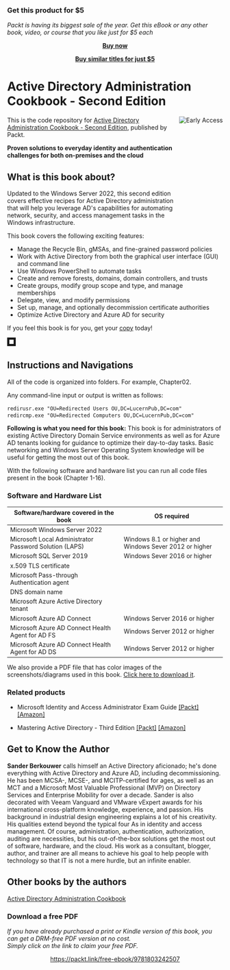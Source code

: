 
### Get this product for $5

<i>Packt is having its biggest sale of the year. Get this eBook or any other book, video, or course that you like just for $5 each</i>


<b><p align='center'>[Buy now](https://packt.link/9781803242507)</p></b>


<b><p align='center'>[Buy similar titles for just $5](https://subscription.packtpub.com/search)</p></b>


# Active Directory Administration Cookbook - Second Edition

<a href="https://www.packtpub.com/product/active-directory-administration-cookbook-second-edition/9781803242507?utm_source=github&utm_medium=repository&utm_campaign=9781803242507"><img src="https://static.packt-cdn.com/products/9781803242507/cover/smaller" alt="Early Access" height="256px" align="right"></a>

This is the code repository for [Active Directory Administration Cookbook - Second Edition](https://www.packtpub.com/product/active-directory-administration-cookbook-second-edition/9781803242507?utm_source=github&utm_medium=repository&utm_campaign=9781803242507), published by Packt.

**Proven solutions to everyday identity and authentication challenges for both on-premises and the cloud**

## What is this book about?
Updated to the Windows Server 2022, this second edition covers effective recipes for Active Directory administration that will help you leverage AD's capabilities for automating network, security, and access management tasks in the Windows infrastructure. 

This book covers the following exciting features:
* Manage the Recycle Bin, gMSAs, and fine-grained password policies
* Work with Active Directory from both the graphical user interface (GUI) and command line
* Use Windows PowerShell to automate tasks
* Create and remove forests, domains, domain controllers, and trusts
* Create groups, modify group scope and type, and manage memberships
* Delegate, view, and modify permissions
* Set up, manage, and optionally decommission certificate authorities
* Optimize Active Directory and Azure AD for security

If you feel this book is for you, get your [copy](https://www.amazon.com/dp/1803242507) today!

<a href="https://www.packtpub.com/?utm_source=github&utm_medium=banner&utm_campaign=GitHubBanner"><img src="https://raw.githubusercontent.com/PacktPublishing/GitHub/master/GitHub.png" 
alt="https://www.packtpub.com/" border="5" /></a>

## Instructions and Navigations
All of the code is organized into folders. For example, Chapter02.

Any command-line input or output is written as follows:
```
redirusr.exe "OU=Redirected Users OU,DC=LucernPub,DC=com"
redircmp.exe "OU=Redirected Computers OU,DC=LucernPub,DC=com"
```

**Following is what you need for this book:**
This book is for administrators of existing Active Directory Domain Service environments as well as for Azure AD tenants looking for guidance to optimize their day-to-day tasks. Basic networking and Windows Server Operating System knowledge will be useful for getting the most out of this book.

With the following software and hardware list you can run all code files present in the book (Chapter 1-16).
### Software and Hardware List
| Software/hardware covered in the book | OS required |
| ------------------------------------ | ----------------------------------- |
| Microsoft Windows Server 2022 |  |
| Microsoft Local Administrator Password Solution (LAPS) | Windows 8.1 or higher and Windows Sever 2012 or higher |
| Microsoft SQL Server 2019 | Windows Sever 2016 or higher |
| x.509 TLS certificate |  |
| Microsoft Pass-through Authentication agent |  |
| DNS domain name |  |
| Microsoft Azure Active Directory tenant |  |
| Microsoft Azure AD Connect | Windows Server 2016 or higher |
| Microsoft Azure AD Connect Health Agent for AD FS | Windows Server 2012 or higher |
| Microsoft Azure AD Connect Health Agent for AD DS | Windows Server 2012 or higher |

We also provide a PDF file that has color images of the screenshots/diagrams used in this book. [Click here to download it](https://static.packt-cdn.com/downloads/9781803242507_ColorImages.pdf).

### Related products
* Microsoft Identity and Access Administrator Exam Guide [[Packt]](https://www.packtpub.com/product/microsoft-identity-and-access-administrator-exam-guide/9781801818049?utm_source=github&utm_medium=repository&utm_campaign=9781801818049) [[Amazon]](https://www.amazon.com/dp/1801818045)

* Mastering Active Directory - Third Edition [[Packt]](https://www.packtpub.com/product/mastering-active-directory/9781801070393?utm_source=github&utm_medium=repository&utm_campaign=9781801070393) [[Amazon]](https://www.amazon.com/dp/1801070393)

## Get to Know the Author
**Sander Berkouwer**
calls himself an Active Directory aficionado; he's done everything
with Active Directory and Azure AD, including decommissioning. He has been MCSA-,
MCSE-, and MCITP-certified for ages, as well as an MCT and a Microsoft Most Valuable
Professional (MVP) on Directory Services and Enterprise Mobility for over a decade.
Sander is also decorated with Veeam Vanguard and VMware vExpert awards for his
international cross-platform knowledge, experience, and passion.
His background in industrial design engineering explains a lot of his creativity. His
qualities extend beyond the typical four As in identity and access management. Of
course, administration, authentication, authorization, auditing are necessities, but his
out-of-the-box solutions get the most out of software, hardware, and the cloud.
His work as a consultant, blogger, author, and trainer are all means to achieve his goal to
help people with technology so that IT is not a mere hurdle, but an infinite enabler.

## Other books by the authors
[Active Directory Administration Cookbook](https://www.packtpub.com/virtualization-and-cloud/active-directory-administration-cookbook?utm_source=github&utm_medium=repository&utm_campaign=9781789806984)

### Download a free PDF

 <i>If you have already purchased a print or Kindle version of this book, you can get a DRM-free PDF version at no cost.<br>Simply click on the link to claim your free PDF.</i>
<p align="center"> <a href="https://packt.link/free-ebook/9781803242507">https://packt.link/free-ebook/9781803242507 </a> </p>